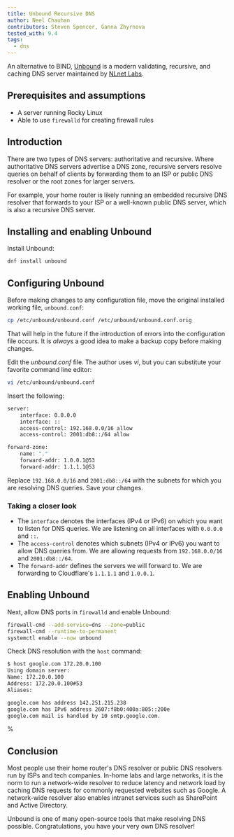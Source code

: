 ```yaml
---
title: Unbound Recursive DNS
author: Neel Chauhan
contributors: Steven Spencer, Ganna Zhyrnova
tested_with: 9.4
tags:
  - dns
---
```


An alternative to BIND, [Unbound](https://www.nlnetlabs.nl/projects/unbound/about/) is a modern validating, recursive, and caching DNS server maintained by [NLnet Labs](https://www.nlnetlabs.nl/).

## Prerequisites and assumptions

- A server running Rocky Linux
- Able to use `firewalld` for creating firewall rules

## Introduction

There are two types of DNS servers: authoritative and recursive. Where authoritative DNS servers advertise a DNS zone, recursive servers resolve queries on behalf of clients by forwarding them to an ISP or public DNS resolver or the root zones for larger servers.

For example, your home router is likely running an embedded recursive DNS resolver that forwards to your ISP or a well-known public DNS server, which is also a recursive DNS server.

## Installing and enabling Unbound

Install Unbound:

```bash
dnf install unbound
```

## Configuring Unbound

Before making changes to any configuration file, move the original installed working file, `unbound.conf`:

```bash
cp /etc/unbound/unbound.conf /etc/unbound/unbound.conf.orig
```

That will help in the future if the introduction of errors into the configuration file occurs. It is *always* a good idea to make a backup copy before making changes.

Edit the *unbound.conf* file. The author uses *vi*, but you can substitute your favorite command line editor:

```bash
vi /etc/unbound/unbound.conf
```

Insert the following:

```bash
server:
    interface: 0.0.0.0
    interface: ::
    access-control: 192.168.0.0/16 allow
    access-control: 2001:db8::/64 allow

forward-zone:
    name: "."
    forward-addr: 1.0.0.1@53
    forward-addr: 1.1.1.1@53
```

Replace `192.168.0.0/16` and `2001:db8::/64` with the subnets for which you are resolving DNS queries. Save your changes.

### Taking a closer look

- The `interface` denotes the interfaces (IPv4 or IPv6) on which you want to listen for DNS queries. We are listening on all interfaces with `0.0.0.0` and `::`.
- The `access-control` denotes which subnets (IPv4 or IPv6) you want to allow DNS queries from. We are allowing requests from `192.168.0.0/16` and `2001:db8::/64`.
- The `forward-addr` defines the servers we will forward to. We are forwarding to Cloudflare's `1.1.1.1` and `1.0.0.1`.

## Enabling Unbound

Next, allow DNS ports in `firewalld` and enable Unbound:

```bash
firewall-cmd --add-service=dns --zone=public
firewall-cmd --runtime-to-permanent
systemctl enable --now unbound
```

Check DNS resolution with the `host` command:

```bash
$ host google.com 172.20.0.100
Using domain server:
Name: 172.20.0.100
Address: 172.20.0.100#53
Aliases:

google.com has address 142.251.215.238
google.com has IPv6 address 2607:f8b0:400a:805::200e
google.com mail is handled by 10 smtp.google.com.
```

%
## Conclusion

Most people use their home router's DNS resolver or public DNS resolvers run by ISPs and tech companies. In-home labs and large networks, it is the norm to run a network-wide resolver to reduce latency and network load by caching DNS requests for commonly requested websites such as Google. A network-wide resolver also enables intranet services such as SharePoint and Active Directory.

Unbound is one of many open-source tools that make resolving DNS possible. Congratulations, you have your very own DNS resolver!
